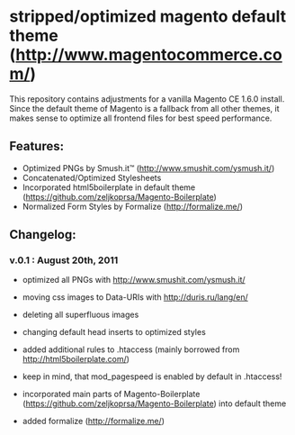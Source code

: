 #  stripped/optimized magento default theme (http://www.magentocommerce.com/)

This repository contains adjustments for a vanilla Magento CE 1.6.0 install.
Since the default theme of Magento is a fallback from all other themes, it makes sense to optimize all frontend files for best speed performance.

## Features:
* Optimized PNGs by Smush.it™ (http://www.smushit.com/ysmush.it/)
* Concatenated/Optimized Stylesheets
* Incorporated html5boilerplate in default theme (https://github.com/zeljkoprsa/Magento-Boilerplate)
* Normalized Form Styles by Formalize (http://formalize.me/)

## Changelog:

### v.0.1 : August 20th, 2011
* optimized all PNGs with http://www.smushit.com/ysmush.it/
* moving css images to Data-URIs with http://duris.ru/lang/en/
* deleting all superfluous images
* changing default head inserts to optimized styles
* added additional rules to .htaccess (mainly borrowed from http://html5boilerplate.com/)
* keep in mind, that mod_pagespeed is enabled by default in .htaccess!

* incorporated main parts of Magento-Boilerplate (https://github.com/zeljkoprsa/Magento-Boilerplate) into default theme
* added formalize (http://formalize.me/)